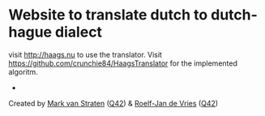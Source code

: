 # Website to translate dutch to dutch-hague dialect

visit http://haags.nu to use the translator. Visit https://github.com/crunchie84/HaagsTranslator for the implemented algoritm.

-
Created by [Mark van Straten](https://twitter.com/markvanstraten) ([Q42](http://q42.com)) & [Roelf-Jan de Vries](https://twitter.com/roelfjandevries) ([Q42](http://q42.com))